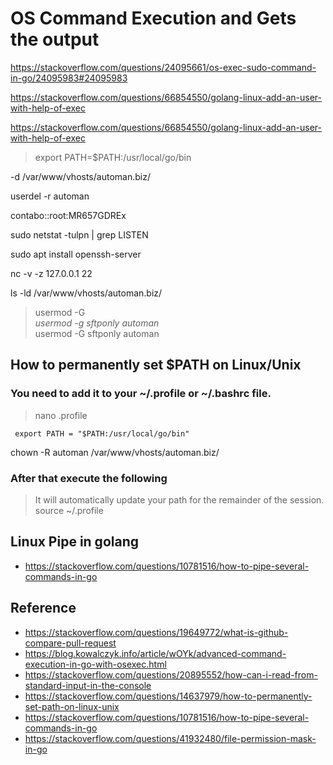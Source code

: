 # OS Command Execution and Gets the output

https://stackoverflow.com/questions/24095661/os-exec-sudo-command-in-go/24095983#24095983

https://stackoverflow.com/questions/66854550/golang-linux-add-an-user-with-help-of-exec

https://stackoverflow.com/questions/66854550/golang-linux-add-an-user-with-help-of-exec

> export PATH=$PATH:/usr/local/go/bin

-d /var/www/vhosts/automan.biz/

userdel -r automan

contabo::root:MR657GDREx

sudo netstat -tulpn | grep LISTEN

sudo apt install openssh-server

nc -v -z 127.0.0.1 22

ls -ld /var/www/vhosts/automan.biz/

> usermod -G \
> *usermod -g sftponly automan* \
> usermod -G sftponly automan

## How to permanently set $PATH on Linux/Unix
### You need to add it to your ~/.profile or ~/.bashrc file. 
> nano .profile
```
 export PATH = "$PATH:/usr/local/go/bin"

```
chown -R automan /var/www/vhosts/automan.biz/
### After that execute the following
> It will automatically update your path for the remainder of the session. \
> source ~/.profile


## Linux Pipe in golang
* https://stackoverflow.com/questions/10781516/how-to-pipe-several-commands-in-go

## Reference
* https://stackoverflow.com/questions/19649772/what-is-github-compare-pull-request
* https://blog.kowalczyk.info/article/wOYk/advanced-command-execution-in-go-with-osexec.html
* https://stackoverflow.com/questions/20895552/how-can-i-read-from-standard-input-in-the-console
* https://stackoverflow.com/questions/14637979/how-to-permanently-set-path-on-linux-unix
* https://stackoverflow.com/questions/10781516/how-to-pipe-several-commands-in-go
* https://stackoverflow.com/questions/41932480/file-permission-mask-in-go